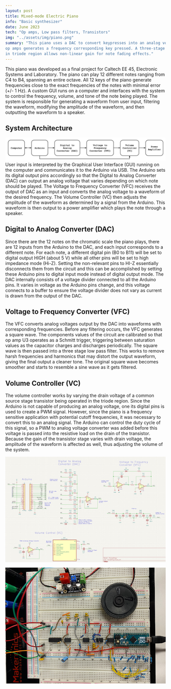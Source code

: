 ```yaml
---
layout: post
title: Mixed-mode Electric Piano
info: "Basic synthesizer"
date: June 2023
tech: "Op amps, Low pass filters, Transistors"
img: "../assets/img/piano.png"
summary: "This piano uses a DAC to convert keypresses into an analog voltage. A voltage to frequency converter designed with
op amps generates a frequency corresponding key pressed. A three-stage low pass filter creates sine wave and a transistor operated
in triode region allows non-linear gain for note fading effects."
---
```


This piano was developed as a final project for Caltech EE 45, Electronic Systems and Laboratory. The piano can play 12 different notes ranging from C4 to B4, spanning an entire octave. All 12 keys of the piano generate frequencies close to the exact
frequencies of the notes with minimal error (+/- 1 Hz). A custom GUI runs on a computer and interfaces with the
system to control the frequency, volume, and tone of the note being played. The system is responsible for
generating a waveform from user input, filtering the waveform, modifying the amplitude of the waveform,
and then outputting the waveform to a speaker.

## System Architecture
![img](../assets/img/piano_block_diagram.png)
User input is interpreted by the Graphical User Interface
(GUI) running on the computer and communicates it to the Arduino via USB. The Arduino sets its digital
output pins accordingly so that the Digital to Analog Converter (DAC) can output an analog voltage that
varies depending on which note should be played. The Voltage to Frequency Converter (VFC) receives the
output of DAC as an input and converts the analog voltage to a waveform of the desired frequency. The
Volume Controller (VC) then adjusts the amplitude of the waveform as determined by a signal from the
Arduino. This waveform is then output to a power amplifier which plays the note through a speaker.

## Digital to Analog Converter (DAC)
Since there are the 12 notes on the chromatic scale the piano plays, there are 12 inputs from the Arduino
to the DAC, and each input corresponds to a different note. For each note, a different digital pin (B0 to
B11) will be set to digital output HIGH (about 5 V) while all other pins will be set to high impedance mode
(Hi-Z). Setting the non-relevant pins to HI-Z essentially disconnects them from the circuit and this can be
accomplished by setting these Arduino pins to digital input mode instead of digital output mode.
The DAC internally consists of a voltage divider connected to all the Arduino pins. It varies in voltage as
the Arduino pins change, and this voltage connects to a buffer to ensure the voltage divider does not vary
as current is drawn from the output of the DAC.

## Voltage to Frequency Converter (VFC)
The VFC converts analog voltages output by the DAC into waveforms with corresponding frequencies. Before
any filtering occurs, the VFC generates a square wave. The components values of the circuit are
calibrated so that op amp U3 operates as a Schmitt trigger, triggering between saturation values as the
capacitor charges and discharges periodically.
The square wave is then passed into a three stage low pass filter. This works to remove harsh
frequencies and harmonics that may distort the output waveform, giving the final output a cleaner tone.
The original square wave becomes smoother and starts to resemble a sine wave as it gets filtered.

## Volume Controller (VC)
The volume controller works by varying the drain voltage of a common source stage transistor being operated
in the triode region. Since the Arduino is not capable of producing an analog voltage, one its digital pins is
used to create a PWM signal. However, since the piano is a frequency sensitive application with
potential cutoff frequencies, it was necessary to convert this to an analog signal. The Arduino can control
the duty cycle of this signal, so a PWM to analog voltage converter was added before this voltage is passed
into the resistive load on the drain of the transistor. Because the gain of the transistor stage varies with
drain voltage, the amplitude of the waveform is affected as well, thus adjusting the volume of the system.

![img](../assets/img/piano_schematic.png)

![img](../assets/img/piano.png)

